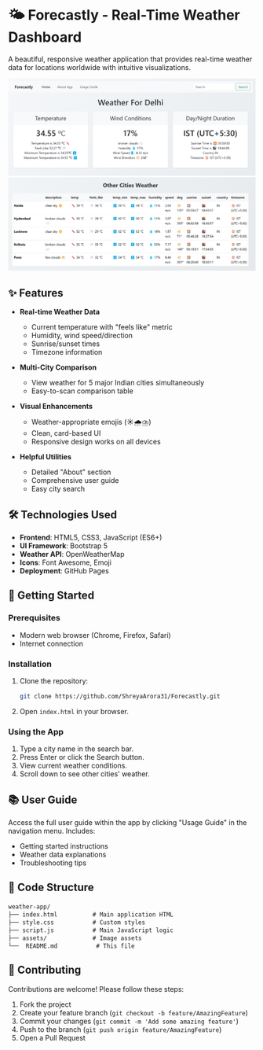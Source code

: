 # 🌤️ Forecastly - Real-Time Weather Dashboard

A beautiful, responsive weather application that provides real-time weather data for locations worldwide with intuitive visualizations.

![alt text](image-2.png)![alt text](image-1.png)

## ✨ Features

- **Real-time Weather Data**

  - Current temperature with "feels like" metric
  - Humidity, wind speed/direction
  - Sunrise/sunset times
  - Timezone information

- **Multi-City Comparison**

  - View weather for 5 major Indian cities simultaneously
  - Easy-to-scan comparison table

- **Visual Enhancements**

  - Weather-appropriate emojis (☀️🌧️⛈️)
  - Clean, card-based UI
  - Responsive design works on all devices

- **Helpful Utilities**
  - Detailed "About" section
  - Comprehensive user guide
  - Easy city search

## 🛠️ Technologies Used

- **Frontend**: HTML5, CSS3, JavaScript (ES6+)
- **UI Framework**: Bootstrap 5
- **Weather API**: OpenWeatherMap
- **Icons**: Font Awesome, Emoji
- **Deployment**: GitHub Pages

## 🚀 Getting Started

### Prerequisites

- Modern web browser (Chrome, Firefox, Safari)
- Internet connection

### Installation

1. Clone the repository:
   ```bash
   git clone https://github.com/ShreyaArora31/Forecastly.git
   ```
2. Open `index.html` in your browser.

### Using the App

1. Type a city name in the search bar.
2. Press Enter or click the Search button.
3. View current weather conditions.
4. Scroll down to see other cities' weather.

## 📚 User Guide

Access the full user guide within the app by clicking "Usage Guide" in the navigation menu. Includes:

- Getting started instructions
- Weather data explanations
- Troubleshooting tips

## 📝 Code Structure

```
weather-app/
├── index.html          # Main application HTML
├── style.css           # Custom styles
├── script.js           # Main JavaScript logic
├── assets/             # Image assets
└──  README.md           # This file
```

## 🤝 Contributing

Contributions are welcome! Please follow these steps:

1. Fork the project
2. Create your feature branch (`git checkout -b feature/AmazingFeature`)
3. Commit your changes (`git commit -m 'Add some amazing feature'`)
4. Push to the branch (`git push origin feature/AmazingFeature`)
5. Open a Pull Request
